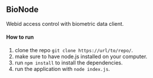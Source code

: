 ## BioNode

Webid access control with biometric data client.

#### How to run
1. clone the repo `git clone https://url/to/repo/`.
3. make sure to have node.js installed on your computer.
4. run `npm install` to install the dependencies.
5. run the application with `node index.js`.
